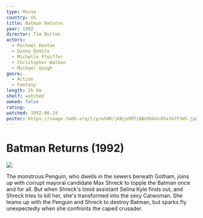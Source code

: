 ```yaml
---
type: Movie
country: US
title: Batman Returns
year: 1992
director: Tim Burton
actors:
  - Michael Keaton
  - Danny DeVito
  - Michelle Pfeiffer
  - Christopher Walken
  - Michael Gough
genre:
  - Action
  - Fantasy
length: 2h 6m
shelf: watched
owned: false
rating:
watched: 1992-06-19
poster: https://image.tmdb.org/t/p/w500/jKBjeXM7iBBV9UkUcOXx3m7FSHY.jpg
---
```


# Batman Returns (1992)

![](https://image.tmdb.org/t/p/w500/jKBjeXM7iBBV9UkUcOXx3m7FSHY.jpg)

The monstrous Penguin, who dwells in the sewers beneath Gotham, joins up with corrupt mayoral candidate Max Shreck to topple the Batman once and for all. But when Shreck's timid assistant Selina Kyle finds out, and Shreck tries to kill her, she's transformed into the sexy Catwoman. She teams up with the Penguin and Shreck to destroy Batman, but sparks fly unexpectedly when she confronts the caped crusader.